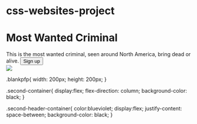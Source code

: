 # css-websites-project

<div class ="second-container">
      <div class="second-header-container"></div>
      <h1>Most Wanted Criminal</h1>
        <p1>This is the most wanted criminal, seen around North America, 
        bring dead or alive.</p1>
        <button>Sign up</button>
      <div class="second-header-container-img"></div>
      <img class= "blankpfp" src="../css-websites-project/images/blank.jpg">
    </div>


  .blankpfp{
    width: 200px;
    height: 200px;
  }

  .second-container{
    display:flex;
    flex-direction: column;
    background-color: black;
  }

  .second-header-container{
    color:blueviolet;
    display:flex; 
    justify-content: space-between;
    background-color: black;
  }



